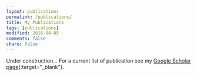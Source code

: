 ```yaml
---
layout: publications
permalink: /publications/
title: My Publications
tags: [publications]
modified: 2016-04-05
comments: false
share: false
---
```


Under construction... For a current list of publication see my [Google Scholar
page](https://scholar.google.com/citations?user=81i6w6gAAAAJ){:target="_blank"}.
